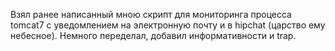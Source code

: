 Взял ранее написанный мною скрипт для мониторинга процесса tomcat7 с уведомлением на электронную почту и в hipchat (царство ему небесное).
Немного переделал, добавил информативности и trap.
